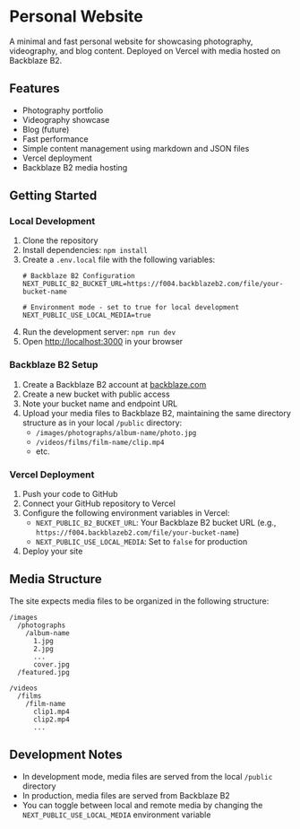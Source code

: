 # Personal Website

A minimal and fast personal website for showcasing photography, videography, and blog content. Deployed on Vercel with media hosted on Backblaze B2.

## Features

- Photography portfolio
- Videography showcase
- Blog (future)
- Fast performance
- Simple content management using markdown and JSON files
- Vercel deployment
- Backblaze B2 media hosting

## Getting Started

### Local Development

1. Clone the repository
2. Install dependencies: `npm install`
3. Create a `.env.local` file with the following variables:
   ```
   # Backblaze B2 Configuration
   NEXT_PUBLIC_B2_BUCKET_URL=https://f004.backblazeb2.com/file/your-bucket-name

   # Environment mode - set to true for local development
   NEXT_PUBLIC_USE_LOCAL_MEDIA=true
   ```
4. Run the development server: `npm run dev`
5. Open [http://localhost:3000](http://localhost:3000) in your browser

### Backblaze B2 Setup

1. Create a Backblaze B2 account at [backblaze.com](https://www.backblaze.com/)
2. Create a new bucket with public access
3. Note your bucket name and endpoint URL
4. Upload your media files to Backblaze B2, maintaining the same directory structure as in your local `/public` directory:
   - `/images/photographs/album-name/photo.jpg`
   - `/videos/films/film-name/clip.mp4`
   - etc.

### Vercel Deployment

1. Push your code to GitHub
2. Connect your GitHub repository to Vercel
3. Configure the following environment variables in Vercel:
   - `NEXT_PUBLIC_B2_BUCKET_URL`: Your Backblaze B2 bucket URL (e.g., `https://f004.backblazeb2.com/file/your-bucket-name`)
   - `NEXT_PUBLIC_USE_LOCAL_MEDIA`: Set to `false` for production
4. Deploy your site

## Media Structure

The site expects media files to be organized in the following structure:

```
/images
  /photographs
    /album-name
      1.jpg
      2.jpg
      ...
      cover.jpg
  /featured.jpg

/videos
  /films
    /film-name
      clip1.mp4
      clip2.mp4
      ...
```

## Development Notes

- In development mode, media files are served from the local `/public` directory
- In production, media files are served from Backblaze B2
- You can toggle between local and remote media by changing the `NEXT_PUBLIC_USE_LOCAL_MEDIA` environment variable
